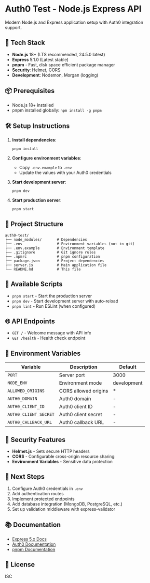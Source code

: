 # Auth0 Test - Node.js Express API

Modern Node.js and Express application setup with Auth0 integration support.

## 🚀 Tech Stack

- **Node.js** 18+ (LTS recommended, 24.5.0 latest)
- **Express** 5.1.0 (Latest stable)
- **pnpm** - Fast, disk space efficient package manager
- **Security**: Helmet, CORS
- **Development**: Nodemon, Morgan (logging)

## 📦 Prerequisites

- Node.js 18+ installed
- pnpm installed globally: `npm install -g pnpm`

## 🛠️ Setup Instructions

1. **Install dependencies**:
   ```bash
   pnpm install
   ```

2. **Configure environment variables**:
   - Copy `.env.example` to `.env`
   - Update the values with your Auth0 credentials

3. **Start development server**:
   ```bash
   pnpm dev
   ```

4. **Start production server**:
   ```bash
   pnpm start
   ```

## 📁 Project Structure

```
auth0-test/
├── node_modules/       # Dependencies
├── .env                # Environment variables (not in git)
├── .env.example        # Environment template
├── .gitignore          # Git ignore rules
├── .npmrc              # pnpm configuration
├── package.json        # Project dependencies
├── server.js           # Main application file
└── README.md           # This file
```

## 🔧 Available Scripts

- `pnpm start` - Start the production server
- `pnpm dev` - Start development server with auto-reload
- `pnpm lint` - Run ESLint (when configured)

## 🌐 API Endpoints

- `GET /` - Welcome message with API info
- `GET /health` - Health check endpoint

## 📝 Environment Variables

| Variable | Description | Default |
|----------|-------------|---------|
| `PORT` | Server port | 3000 |
| `NODE_ENV` | Environment mode | development |
| `ALLOWED_ORIGINS` | CORS allowed origins | * |
| `AUTH0_DOMAIN` | Auth0 domain | - |
| `AUTH0_CLIENT_ID` | Auth0 client ID | - |
| `AUTH0_CLIENT_SECRET` | Auth0 client secret | - |
| `AUTH0_CALLBACK_URL` | Auth0 callback URL | - |

## 🔐 Security Features

- **Helmet.js** - Sets secure HTTP headers
- **CORS** - Configurable cross-origin resource sharing
- **Environment Variables** - Sensitive data protection

## 🚀 Next Steps

1. Configure Auth0 credentials in `.env`
2. Add authentication routes
3. Implement protected endpoints
4. Add database integration (MongoDB, PostgreSQL, etc.)
5. Set up validation middleware with express-validator

## 📚 Documentation

- [Express 5.x Docs](https://expressjs.com/en/5x/api.html)
- [Auth0 Documentation](https://auth0.com/docs)
- [pnpm Documentation](https://pnpm.io/)

## 📄 License

ISC

